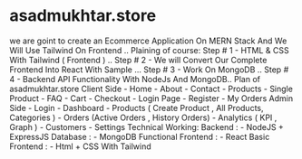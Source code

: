 # asadmukhtar.store
we are goint to create an Ecommerce Application On MERN Stack And We Will Use Tailwind On Frontend ..
Plaining of course:
Step # 1  - HTML & CSS With Tailwind ( Frontend ) ..
Step # 2  - We will Convert Our Complete Frontend Into React With Sample ...
Step # 3  - Work On MongoDB ..
Step # 4  - Backend API Functionality With NodeJs And MongoDB..
Plan of asadmukhtar.store 
Client Side
    - Home
    - About
    - Contact
    - Products
    - Single Product
    - FAQ
    - Cart
    - Checkout
    - Login Page
    - Register
    - My Orders
Admin Side
    - Login
    - Dashboard
    - Products ( Create Product , All Products, Categories )
    - Orders (Active Orders , History Orders)
    - Analytics ( KPI , Graph )
    - Customers 
    - Settings
Technical Working:
Backend  :
    - NodeJS + ExpressJS
Database :
    - MongoDB
Functional Frontend :
    - React 
Basic Frontend :
    - Html + CSS With Tailwind
